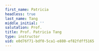 ```yaml
---
first_name: Patricia
headless: true
last_name: Tang
middle_initial: ''
salutation: Prof.
title: Prof. Patricia Tang
type: instructor
uid: e0d76f71-bdf0-5ca1-e880-ef82fdff5165
---
```

